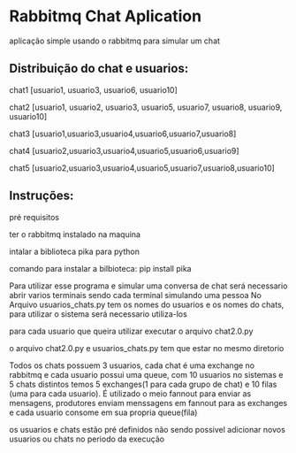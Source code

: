 
# Rabbitmq Chat Aplication
  aplicação simple usando o rabbitmq para simular um chat
  
  
## Distribuição do chat e usuarios:
chat1 [usuario1, usuario3, usuario6, usuario10]

chat2 [usuario1, usuario2, usuario3, usuario5, usuario7, usuario8, usuario9, usuario10]

chat3 [usuario1,usuario3,usuario4,usuario6,usuario7,usuario8]

chat4 [usuario2,usuario3,usuario4,usuario5,usuario6,usuario9]

chat5 [usuario2,usuario3,usuario4,usuario5,usuario7,usuario8,usuario10]


## Instruções:
  pré requisitos
  
  ter o rabbitmq instalado na maquina
  
  
  intalar a biblioteca pika para python
  
  comando para instalar a bilbioteca: pip install pika 
  
  
  Para utilizar esse programa e simular uma conversa de chat será necessario abrir varios terminais sendo cada terminal simulando uma pessoa
  No Arquivo usuarios_chats.py tem os nomes do usuarios e os nomes do chats, para utilizar o sistema será necessario utiliza-los
  
  para cada usuario que queira utilizar executar o arquivo chat2.0.py
  
  o arquivo chat2.0.py e usuarios_chats.py tem que estar no mesmo diretorio
  
  Todos os chats possuem 3 usuarios, cada chat é uma exchange no rabbitmq e cada usuario possui uma queue, com 10 usuarios no sistemas e 5 chats distintos temos 5     exchanges(1 para cada grupo de chat) e 10 filas (uma para cada usuario).
  É utilizado o meio fannout para enviar as mensagens, produtores enviam menssagens em fannout para as exchanges e cada usuario consome em sua propria queue(fila)
  
  os usuarios e chats estão pré definidos não sendo possivel adicionar novos usuarios ou chats no periodo da execução
 
  
